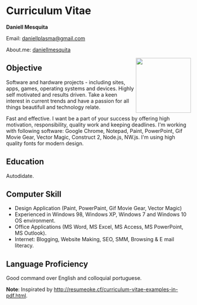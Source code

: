 # Curriculum Vitae #

**Daniell Mesquita**

Email: daniellplasma@gmail.com

About.me: [daniellmesquita](http://about.me/daniellmesquita)

<div style="float: right;">
<img src="https://avatars0.githubusercontent.com/u/6765277?v=3&s=460" width="150" height="150"/>
</div>

## Objective ##
Software and hardware projects - including sites, apps, games, operating systems and devices. Highly self motivated and results driven. Take a keen interest in current trends and have a passion for all things beautifull and technology relate.

Fast and effective. I want be a part of your success by offering high motivation, responsibility, quality work and keeping deadlines.
I'm working with following software: Google Chrome, Notepad, Paint, PowerPoint, Gif Movie Gear, Vector Magic, Construct 2, Node.js, NW.js.
I'm using high quality fonts for modern design.

## Education ##
Autodidate.

## Computer Skill ##
* Design Application (Paint, PowerPaint, Gif Movie Gear, Vector Magic)
* Experienced in Windows 98, Windows XP, Windows 7 and Windows 10 OS environment.
* Office Applications (MS Word, MS Excel, MS Access, MS PowerPoint, MS Outlook).
* Internet: Blogging, Website Making, SEO, SMM, Browsing & E mail literacy.

## Language Proficiency ##
Good command over English and colloquial portuguese.

**Note**: Inspirated by http://resumeoke.cf/curriculum-vitae-examples-in-pdf.html.
